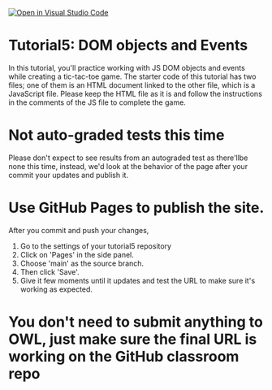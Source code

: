 [![Open in Visual Studio Code](https://classroom.github.com/assets/open-in-vscode-f059dc9a6f8d3a56e377f745f24479a46679e63a5d9fe6f495e02850cd0d8118.svg)](https://classroom.github.com/online_ide?assignment_repo_id=6040698&assignment_repo_type=AssignmentRepo)
# Tutorial5: DOM objects and Events
In this tutorial, you'll practice working with JS DOM objects and events while creating a tic-tac-toe game.
The starter code of this tutorial has two files; one of them is an HTML document linked to the other file, which is a JavaScript file. Please keep the HTML file as it is and follow the instructions in the comments of the JS file to complete the game.

# Not auto-graded tests this time
Please don't expect to see results from an autograded test as there'llbe none this time, instead, we'd look at the behavior of the page after your commit your updates and publish it. 

# Use GitHub Pages to publish the site.
After you commit and push your changes, 
1. Go to the settings of your tutorial5 repository
2. Click on 'Pages' in the side panel.
3. Choose 'main' as the source branch.
4. Then click 'Save'.
5. Give it few moments until it updates and test the URL to make sure it's working as expected.

# You don't need to submit anything to OWL, just make sure the final URL is working on the GitHub classroom repo
